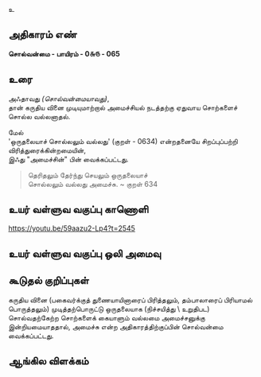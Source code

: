 உ


## அதிகாரம் எண்

**சொல்வன்மை - பாயிரம் - 0௬௫ - 065**

## உரை

அஃதாவது _(சொல்வன்மையாவது)_,  
தான் கருதிய வினை முடியுமாற்றால் அமைச்சியல் நடத்தற்கு ஏதுவாய சொற்களைச் சொல்ல வல்லனாதல்.  

மேல்   
'ஒருதலையாச் சொல்லலும் வல்லது' (குறள் - 0634)
 என்றதனையே சிறப்புப்பற்றி விரித்துரைக்கின்றமையின்,  
இஃது "அமைச்சின்" பின் வைக்கப்பட்டது.

> தெரிதலும் தேர்ந்து செயலும் ஒருதலையாச்  
சொல்லலும் வல்லது அமைச்சு.  ~ குறள் 634  

## உயர் வள்ளுவ வகுப்பு காணொளி

https://youtu.be/59aazu2-Lp4?t=2545 

## உயர் வள்ளுவ வகுப்பு ஒலி அமைவு 


## கூடுதல் குறிப்புகள்

கருதிய வினை (பகைவர்க்குத் துணையாயினாரைப் பிரித்தலும், தம்பாலாரைப் பிரியாமல் பொருத்தலும்) முடித்தற்பொருட்டு ஒருதலையாக (நிச்சயித்து \ உறுதிபட) சொல்வதற்கேற்ற சொற்களைக் கையாளும் வல்லமை அமைச்சனுக்கு இன்றியமையாததால், அமைச்சு என்ற அதிகாரத்திற்குப்பின் சொல்வன்மை வைக்கப்பட்டது.   

## ஆங்கில விளக்கம்

